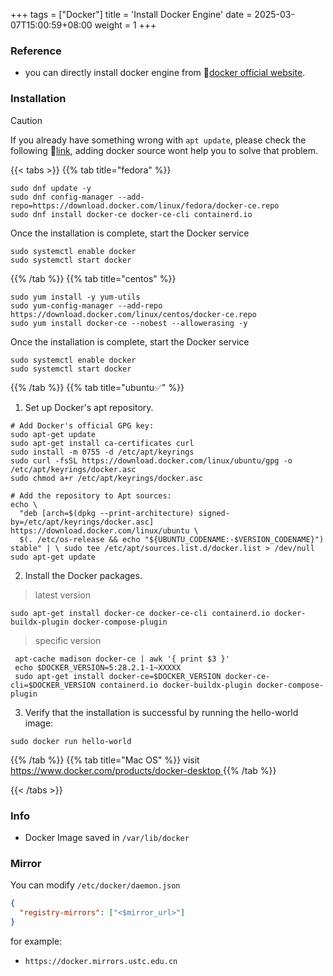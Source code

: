 +++
tags = ["Docker"]
title = 'Install Docker Engine'
date = 2025-03-07T15:00:59+08:00
weight = 1
+++


### Reference
- you can directly  install docker engine from 🐳[docker official website](https://docs.docker.com/engine/install/).


### Installation

> [!CAUTION]
> If you already have something wrong with `apt update`, please check the following 🔗[link](), adding docker source wont help you to solve that problem.

{{< tabs >}}
{{% tab title="fedora" %}}
```shell
sudo dnf update -y 
sudo dnf config-manager --add-repo=https://download.docker.com/linux/fedora/docker-ce.repo
sudo dnf install docker-ce docker-ce-cli containerd.io 
```
Once the installation is complete, start the Docker service

```shell
sudo systemctl enable docker
sudo systemctl start docker
```

{{% /tab %}}
{{% tab title="centos" %}}
```shell
sudo yum install -y yum-utils
sudo yum-config-manager --add-repo https://download.docker.com/linux/centos/docker-ce.repo 
sudo yum install docker-ce --nobest --allowerasing -y
```
Once the installation is complete, start the Docker service
```shell
sudo systemctl enable docker
sudo systemctl start docker
```

{{% /tab %}}
{{% tab title="ubuntu✅" %}}
1. Set up Docker's apt repository.
```shell
# Add Docker's official GPG key:
sudo apt-get update
sudo apt-get install ca-certificates curl
sudo install -m 0755 -d /etc/apt/keyrings
sudo curl -fsSL https://download.docker.com/linux/ubuntu/gpg -o /etc/apt/keyrings/docker.asc
sudo chmod a+r /etc/apt/keyrings/docker.asc

# Add the repository to Apt sources:
echo \
  "deb [arch=$(dpkg --print-architecture) signed-by=/etc/apt/keyrings/docker.asc] https://download.docker.com/linux/ubuntu \
  $(. /etc/os-release && echo "${UBUNTU_CODENAME:-$VERSION_CODENAME}") stable" | \ sudo tee /etc/apt/sources.list.d/docker.list > /dev/null
sudo apt-get update
```

2. Install the Docker packages.
  > latest version
  ```shell
  sudo apt-get install docker-ce docker-ce-cli containerd.io docker-buildx-plugin docker-compose-plugin
  ```

  > specific version
  ```shell
   apt-cache madison docker-ce | awk '{ print $3 }'
   echo $DOCKER_VERSION=5:28.2.1-1~XXXXX
   sudo apt-get install docker-ce=$DOCKER_VERSION docker-ce-cli=$DOCKER_VERSION containerd.io docker-buildx-plugin docker-compose-plugin
  ```

3. Verify that the installation is successful by running the hello-world image: 
```shell
sudo docker run hello-world
```

{{% /tab %}}
{{% tab title="Mac OS" %}}
visit [https://www.docker.com/products/docker-desktop ](https://www.docker.com/products/docker-desktop )
{{% /tab %}}

{{< /tabs >}}


### Info
- Docker Image saved in `/var/lib/docker`

### Mirror
You can modify `/etc/docker/daemon.json`
```json
{
  "registry-mirrors": ["<$mirror_url>"]
}
```
for example:
- `https://docker.mirrors.ustc.edu.cn`